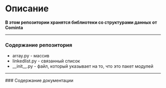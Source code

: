 Описание
========
<b>В этом репозитории хранятся библиотеки со структурами данных от Cominta</b> <hr>
### Содержание репозитория
<ul>
    <li>array.py - массив</li>
    <li>linkedlist.py - связанный список</li>
    <li>__init__.py - файл, который указывает на то, что это пакет модулей</li>
</ul> <hr>
### Содержание документации 
